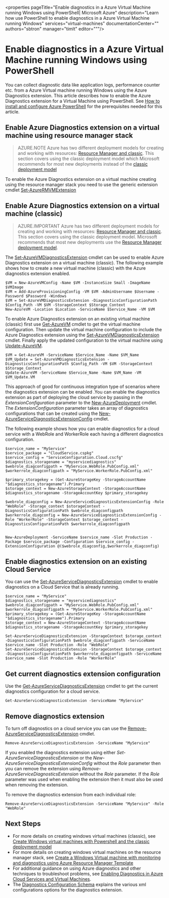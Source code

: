 <properties 
	pageTitle="Enable diagnostics in a Azure Virtual Machine running Windows using PowerShell| Microsoft Azure" 
	description="Learn how use PowerShell to enable diagnostics in a Azure Virtual Machine running Windows" 
	services="virtual-machines" 
	documentationCenter=""
	authors="sbtron"
	manager="timlt"
	editor="""/>

<tags
	ms.service="virtual-machines"
	ms.workload="infrastructure-services"
	ms.tgt_pltfrm="vm-windows"
	ms.devlang="na"
	ms.topic="article"
	ms.date="11/16/2015"
	ms.author="saurabh"/>


# Enable diagnostics in a Azure Virtual Machine running Windows using PowerShell

You can collect diagnostic data like application logs, performance counter etc. from a Azure Virtual machine running Windows using the Azure Diagnostics extension. This article describes how to enable the Azure Diagnostics extension for a Virtual Machine using PowerShell.  See [How to install and configure Azure PowerShell](powershell-install-configure.md) for the prerequisites needed for this article.

## Enable Azure Diagnostics extension on a virtual machine using resource manager stack
>AZURE.NOTE Azure has two different deployment models for creating and working with resources: [Resource Manager and classic](resource-manager-deployment-model.md). This section covers using the classic deployment model which Microsoft recommends for most new deployments instead of the [classic deployment model](virtual-machine-windows-tutorial-classic-portal.md)

To enable the Azure Diagnostics extension on a virtual machine creating using the resource manager stack you need to use the generic extension cmdlet [Set-AzureRMVMExtension]()



## Enable Azure Diagnostics extension on a virtual machine (classic)
>AZURE.IMPORTANT Azure has two different deployment models for creating and working with resources: [Resource Manager and classic](resource-manager-deployment-model.md). This section covers using the classic deployment model. Microsoft recommends that most new deployments use the [Resource Manager deployment model](virtual-machine-windows-tutorial.md). 

The [Set-AzureVMDiagnosticsExtension](https://msdn.microsoft.com/library/mt589189.aspx) cmdlet can be used to enable Azure Diagnostics extension on a virtual machine (classic). The following example shows how to create a new virtual machine (classic) with the Azure diagnostics extension enabled.

	$VM = New-AzureVMConfig -Name $VM -InstanceSize Small -ImageName $VMImage
	$VM = Add-AzureProvisioningConfig -VM $VM -AdminUsername $Username -Password $Password -Windows
	$VM = Set-AzureVMDiagnosticsExtension -DiagnosticsConfigurationPath $Config_Path -VM $VM -StorageContext $Storage_Context
	New-AzureVM -Location $Location -ServiceName $Service_Name -VM $VM

To enable Azure Diagnostics extension on an existing virtual machine (classic) first use [Get-AzureVM](https://msdn.microsoft.com/library/mt589152.aspx) cmdlet to get the virtual machine configuration. Then update the virtual machine configuration to include the Azure Diagnostics extension using the [Set-AzureVMDiagnosticsExtension](https://msdn.microsoft.com/library/mt589189.aspx) cmdlet. Finally apply the updated configuration to the virtual machine using [Update-AzureVM](https://msdn.microsoft.com/library/mt589121.aspx).

	$VM = Get-AzureVM -ServiceName $Service_Name -Name $VM_Name
	$VM_Update = Set-AzureVMDiagnosticsExtension -DiagnosticsConfigurationPath $Config_Path -VM $VM -StorageContext $Storage_Context
	Update-AzureVM -ServiceName $Service_Name -Name $VM_Name -VM $VM_Update.VM


 

This approach of good for continuous integration type of scenarios where the diagnostics extension can be enabled .You can enable the diagnostics extension as part of deploying the cloud service by passing in the *ExtensionConfiguration* parameter to the [New-AzureDeployment](https://msdn.microsoft.com/library/azure/mt589089.aspx) cmdlet. The *ExtensionConfiguration* parameter takes an array of diagnostics configurations that can be created using the [New-AzureServiceDiagnosticsExtensionConfig](https://msdn.microsoft.com/library/azure/mt589168.aspx) cmdlet. 

The following example shows how you can enable diagnostics for a cloud service with a WebRole and WorkerRole each having a different diagnostics configuration.

	$service_name = "MyService"
	$service_package = "CloudService.cspkg"
	$service_config = "ServiceConfiguration.Cloud.cscfg"
	$diagnostics_storagename = "myservicediagnostics"
	$webrole_diagconfigpath = "MyService.WebRole.PubConfig.xml" 
	$workerrole_diagconfigpath = "MyService.WorkerRole.PubConfig.xml"

	$primary_storagekey = (Get-AzureStorageKey -StorageAccountName "$diagnostics_storagename").Primary
	$storage_context = New-AzureStorageContext -StorageAccountName $diagnostics_storagename -StorageAccountKey $primary_storagekey

	$webrole_diagconfig = New-AzureServiceDiagnosticsExtensionConfig -Role "WebRole" -Storage_context $storageContext -DiagnosticsConfigurationPath $webrole_diagconfigpath
	$workerrole_diagconfig = New-AzureServiceDiagnosticsExtensionConfig -Role "WorkerRole" -StorageContext $storage_context -DiagnosticsConfigurationPath $workerrole_diagconfigpath
	  
	 
	New-AzureDeployment -ServiceName $service_name -Slot Production -Package $service_package -Configuration $service_config -ExtensionConfiguration @($webrole_diagconfig,$workerrole_diagconfig) 



## Enable diagnostics extension on an existing Cloud Service

You can use the [Set-AzureServiceDiagnosticsExtension](https://msdn.microsoft.com/library/azure/mt589140.aspx) cmdlet to enable diagnostics on a Cloud Service that is already running. 


	$service_name = "MyService"
	$diagnostics_storagename = "myservicediagnostics"
	$webrole_diagconfigpath = "MyService.WebRole.PubConfig.xml" 
	$workerrole_diagconfigpath = "MyService.WorkerRole.PubConfig.xml"
	$primary_storagekey = (Get-AzureStorageKey -StorageAccountName "$diagnostics_storagename").Primary
	$storage_context = New-AzureStorageContext -StorageAccountName $diagnostics_storagename -StorageAccountKey $primary_storagekey
 
	Set-AzureServiceDiagnosticsExtension -StorageContext $storage_context -DiagnosticsConfigurationPath $webrole_diagconfigpath -ServiceName $service_name -Slot Production -Role "WebRole" 
	Set-AzureServiceDiagnosticsExtension -StorageContext $storage_context -DiagnosticsConfigurationPath $workerrole_diagconfigpath -ServiceName $service_name -Slot Production -Role "WorkerRole"
 

## Get current diagnostics extension configuration
Use the [Get-AzureServiceDiagnosticsExtension](https://msdn.microsoft.com/library/azure/mt589204.aspx) cmdlet to get the current diagnostics configuration for a cloud service.
	
	Get-AzureServiceDiagnosticsExtension -ServiceName "MyService"

## Remove diagnostics extension
To turn off diagnostics on a cloud service you can use the [Remove-AzureServiceDiagnosticsExtension](https://msdn.microsoft.com/library/azure/mt589183.aspx) cmdlet.

	Remove-AzureServiceDiagnosticsExtension -ServiceName "MyService"

If you enabled the diagnostics extension using either *Set-AzureServiceDiagnosticsExtension* or the *New-AzureServiceDiagnosticsExtensionConfig* without the *Role* parameter then you can remove the extension using *Remove-AzureServiceDiagnosticsExtension* without the *Role* parameter. If the *Role* parameter was used when enabling the extension then it must also be used when removing the extension.

To remove the diagnostics extension from each individual role:

	Remove-AzureServiceDiagnosticsExtension -ServiceName "MyService" -Role "WebRole"


## Next Steps
- For more details on creating windows virtual machines (classic), see [Create Windows virtual machines with Powershell and the classic deployment model](virtual-machines-ps-create-preconfigure-windows-vms.md)
- For more details on creating windows virtual machines on the resource manager stack, see [Create a Windows Virtual machine with monitoring and diagnostics using Azure Resource Manager Template](virtual-machines-extensions-diagnostics-windows-template.md)  
- For additional guidance on using Azure diagnostics and other techniques to troubleshoot problems, see [Enabling Diagnostics in Azure Cloud Services and Virtual Machines](cloud-services-dotnet-diagnostics.md).
- The [Diagnostics Configuration Schema](https://msdn.microsoft.com/library/azure/dn782207.aspx) explains the various xml configurations options for the diagnostics extension.
